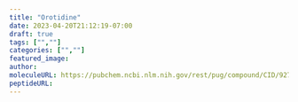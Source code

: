 ```yaml
---
title: "Orotidine"
date: 2023-04-20T21:12:19-07:00
draft: true
tags: ["",""]
categories: ["",""]
featured_image: 
author: 
moleculeURL: https://pubchem.ncbi.nlm.nih.gov/rest/pug/compound/CID/92751/record/SDF/?record_type=3d&response_type=display
peptideURL:
---
```

